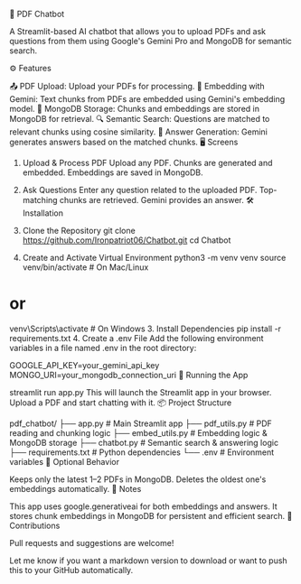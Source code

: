 📄 PDF Chatbot

A Streamlit-based AI chatbot that allows you to upload PDFs and ask questions from them using Google's Gemini Pro and MongoDB for semantic search.

⚙️ Features

📤 PDF Upload: Upload your PDFs for processing.
🧠 Embedding with Gemini: Text chunks from PDFs are embedded using Gemini's embedding model.
💾 MongoDB Storage: Chunks and embeddings are stored in MongoDB for retrieval.
🔍 Semantic Search: Questions are matched to relevant chunks using cosine similarity.
🤖 Answer Generation: Gemini generates answers based on the matched chunks.
🖥️ Screens

1. Upload & Process PDF
Upload any PDF.
Chunks are generated and embedded.
Embeddings are saved in MongoDB.
2. Ask Questions
Enter any question related to the uploaded PDF.
Top-matching chunks are retrieved.
Gemini provides an answer.
🛠️ Installation

1. Clone the Repository
git clone https://github.com/Ironpatriot06/Chatbot.git
cd Chatbot
2. Create and Activate Virtual Environment
python3 -m venv venv
source venv/bin/activate   # On Mac/Linux
# or
venv\Scripts\activate      # On Windows
3. Install Dependencies
pip install -r requirements.txt
4. Create a .env File
Add the following environment variables in a file named .env in the root directory:

GOOGLE_API_KEY=your_gemini_api_key
MONGO_URI=your_mongodb_connection_uri
🚀 Running the App

streamlit run app.py
This will launch the Streamlit app in your browser.
Upload a PDF and start chatting with it.
📦 Project Structure

pdf_chatbot/
├── app.py                # Main Streamlit app
├── pdf_utils.py          # PDF reading and chunking logic
├── embed_utils.py        # Embedding logic & MongoDB storage
├── chatbot.py            # Semantic search & answering logic
├── requirements.txt      # Python dependencies
└── .env                  # Environment variables
🧹 Optional Behavior

Keeps only the latest 1–2 PDFs in MongoDB.
Deletes the oldest one's embeddings automatically.
📌 Notes

This app uses google.generativeai for both embeddings and answers.
It stores chunk embeddings in MongoDB for persistent and efficient search.
🙌 Contributions

Pull requests and suggestions are welcome!

Let me know if you want a markdown version to download or want to push this to your GitHub automatically.
